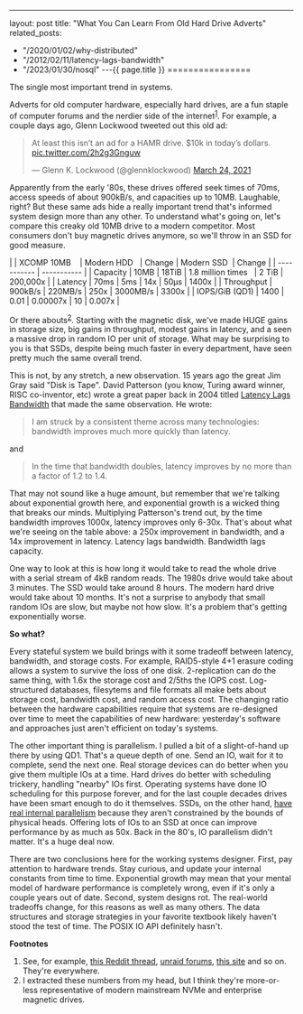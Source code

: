 ---
layout: post
title: "What You Can Learn From Old Hard Drive Adverts"
related_posts:
  - "/2020/01/02/why-distributed"
  - "/2012/02/11/latency-lags-bandwidth"
  - "/2023/01/30/nosql"
---{{ page.title }}
================

<p class="meta">The single most important trend in systems.</p>

Adverts for old computer hardware, especially hard drives, are a fun staple of computer forums and the nerdier side of the internet<sup>[1](#foot1)</sup>. For example, a couple days ago, Glenn Lockwood tweeted out this old ad:

<blockquote class="twitter-tweet" data-dnt="true"><p lang="en" dir="ltr">At least this isn’t an ad for a HAMR drive. $10k in today’s dollars. <a href="https://t.co/2h2g3Gnguw">pic.twitter.com/2h2g3Gnguw</a></p>&mdash; Glenn K. Lockwood (@glennklockwood) <a href="https://twitter.com/glennklockwood/status/1374770622748708864?ref_src=twsrc%5Etfw">March 24, 2021</a></blockquote> <script async src="https://platform.twitter.com/widgets.js" charset="utf-8"></script> 

Apparently from the early '80s, these drives offered seek times of 70ms, access speeds of about 900kB/s, and capacities up to 10MB. Laughable, right? But these same ads hide a really important trend that's informed system design more than any other. To understand what's going on, let's compare this creaky old 10MB drive to a modern competitor. Most consumers don't buy magnetic drives anymore, so we'll throw in an SSD for good measure.

| | XCOMP 10MB&nbsp;&nbsp;&nbsp; | Modern HDD&nbsp;&nbsp; | Change | Modern SSD&nbsp; | Change |
| ----------- | ----------- |
| Capacity | 10MB | 18TiB | 1.8 million times&nbsp;&nbsp; | 2 TiB | 200,000x |
| Latency  | 70ms | 5ms | 14x | 50μs | 1400x |
| Throughput | 900kB/s | 220MB/s | 250x | 3000MB/s | 3300x |
| IOPS/GiB (QD1) | 1400 | 0.01 | 0.00007x | 10 | 0.007x |

Or there abouts<sup>[2](#foot2)</sup>. Starting with the magnetic disk, we've made HUGE gains in storage size, big gains in throughput, modest gains in latency, and a seen a massive drop in random IO per unit of storage. What may be surprising to you is that SSDs, despite being much faster in every department, have seen pretty much the same overall trend. 

This is not, by any stretch, a new observation. 15 years ago the great Jim Gray said "Disk is Tape". David Patterson (you know, Turing award winner, RISC co-inventor, etc) wrote a great paper back in 2004 titled [Latency Lags Bandwidth](http://citeseerx.ist.psu.edu/viewdoc/download?doi=10.1.1.115.7415&rep=rep1&type=pdf) that made the same observation. He wrote:

> I am struck by a consistent theme across many technologies: bandwidth improves much more quickly than latency.

and 

> In the time that bandwidth doubles, latency improves by no more than a factor of 1.2 to 1.4.

That may not sound like a huge amount, but remember that we're talking about exponential growth here, and exponential growth is a wicked thing that breaks our minds. Multiplying Patterson's trend out, by the time bandwidth improves 1000x, latency improves only 6-30x. That's about what we're seeing on the table above: a 250x improvement in bandwidth, and a 14x improvement in latency. Latency lags bandwidth. Bandwidth lags capacity.

One way to look at this is how long it would take to read the whole drive with a serial stream of 4kB random reads. The 1980s drive would take about 3 minutes. The SSD would take around 8 hours. The modern hard drive would take about 10 months. It's not a surprise to anybody that small random IOs are slow, but maybe not how slow. It's a problem that's getting exponentially worse.

**So what?**

Every stateful system we build brings with it some tradeoff between latency, bandwidth, and storage costs. For example, RAID5-style 4+1 erasure coding allows a system to survive the loss of one disk. 2-replication can do the same thing, with 1.6x the storage cost and 2/5ths the IOPS cost. Log-structured databases, filesytems and file formats all make bets about storage cost, bandwidth cost, and random access cost. The changing ratio between the hardware capabilities require that systems are re-designed over time to meet the capabilities of new hardware: yesterday's software and approaches just aren't efficient on today's systems.

The other important thing is parallelism. I pulled a bit of a slight-of-hand up there by using QD1. That's a queue depth of one. Send an IO, wait for it to complete, send the next one. Real storage devices can do better when you give them multiple IOs at a time. Hard drives do better with scheduling trickery, handling "nearby" IOs first. Operating systems have done IO scheduling for this purpose forever, and for the last couple decades drives have been smart enough to do it themselves. SSDs, on the other hand, [have real internal parallelism](https://brooker.co.za/blog/2014/07/04/iostat-pct.html) because they aren't constrained by the bounds of physical heads. Offering lots of IOs to an SSD at once can improve performance by as much as 50x. Back in the 80's, IO parallelism didn't matter. It's a huge deal now.

There are two conclusions here for the working systems designer. First, pay attention to hardware trends. Stay curious, and update your internal constants from time to time. Exponential growth may mean that your mental model of hardware performance is completely wrong, even if it's only a couple years out of date. Second, system designs rot. The real-world tradeoffs change, for this reasons as well as many others. The data structures and storage strategies in your favorite textbook likely haven't stood the test of time. The POSIX IO API definitely hasn't.

**Footnotes**

 1. <a name="foot1"></a> See, for example, [this Reddit thread](https://www.reddit.com/r/interestingasfuck/comments/ay225x/this_xcomp_hard_disk_advertisement_from_1981_how/), [unraid forums](https://forums.unraid.net/topic/7377-10-mb-xcomp-hard-drive-339800/), [this site](http://mag.metamythic.com/old-hard-disk-drive-adverts/) and so on. They're everywhere.
 2. <a name="foot2"></a> I extracted these numbers from my head, but I think they're more-or-less representative of modern mainstream NVMe and enterprise magnetic drives.